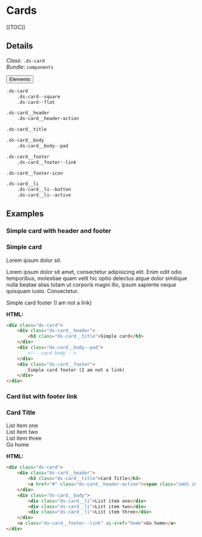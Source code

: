 # Cards

[[TOC]]

## Details

_Class_: 		`.ds-card` <br/>
_Bundle_:		`components` <br/>

<div>
<button class="ds-button ds-button--small" type="button" show-hide-toggle>Elements</button>
<div class="ds-example ds-example--hide">

```bash
.ds-card
	.ds-card--square
	.ds-card--flat

.ds-card__header
	.ds-card__header-action

.ds-card__title

.ds-card__body
	.ds-card__body--pad

.ds-card__footer
	.ds-card__footer--link

.ds-card__footer-icon

.ds-card__li
	.ds-card__li--button
	.ds-card__li--active
```

</div>
</div>

## Examples

### Simple card with header and footer

<div class="ds-card">
	<div class="ds-card__header">
		<h3 class="ds-card__title">Simple card</h3>
	</div>
	<div class="ds-card__body--pad">
		<p>Lorem ipsum dolor sit.</p>
		<p>Lorem ipsum dolor sit amet, consectetur adipisicing elit. Enim odit odio temporibus, molestiae quam velit hic optio delectus atque dolor similique nulla beatae alias totam ut corporis magni illo, ipsum sapiente neque quisquam iusto. Consectetur.</p>
	</div>
	<div class="ds-card__footer">
		Simple card footer (I am not a link)
	</div>
</div>

**HTML:**

```html
<div class="ds-card">
	<div class="ds-card__header">
		<h3 class="ds-card__title">Simple card</h3>
	</div>
	<div class="ds-card__body--pad">
		<!-- card body -->
	</div>
	<div class="ds-card__footer">
		Simple card footer (I am not a link)
	</div>
</div>
```

### Card list with footer link

<div class="ds-card">
	<div class="ds-card__header">
		<h3 class="ds-card__title">Card Title</h3>
		<a href="#" class="ds-card__header-action"><span class="zmdi zmdi-edit"></span></a>
	</div>
	<div class="ds-card__body">
		<div class="ds-card__li">List item one</div>
		<div class="ds-card__li">List item two</div>
		<div class="ds-card__li">List item three</div>
	</div>
	<a class="ds-card__footer--link" ui-sref="home">Go home</a>
</div>

**HTML:**
```html
<div class="ds-card">
	<div class="ds-card__header">
		<h3 class="ds-card__title">Card Title</h3>
		<a href="#" class="ds-card__header-action"><span class="zmdi zmdi-edit"></span></a>
	</div>
	<div class="ds-card__body">
		<div class="ds-card__li">List item one</div>
		<div class="ds-card__li">List item two</div>
		<div class="ds-card__li">List item three</div>
	</div>
	<a class="ds-card__footer--link" ui-sref="home">Go home</a>
</div>
```
